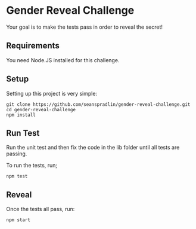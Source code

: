 # Gender Reveal Challenge
Your goal is to make the tests pass in order to reveal the secret!

## Requirements

You need Node.JS installed for this challenge.

## Setup

Setting up this project is very simple:

```
git clone https://github.com/seanspradlin/gender-reveal-challenge.git
cd gender-reveal-challenge
npm install
```

## Run Test

Run the unit test and then fix the code in the lib folder until all tests are
passing.

To run the tests, run;

```
npm test
```

## Reveal

Once the tests all pass, run:

```
npm start
```